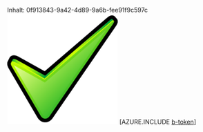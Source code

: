Inhalt: 0f913843-9a42-4d89-9a6b-fee91f9c597c![Bild](49c3378a-aacb-4fa7-8217-903ffee58227.png)
[AZURE.INCLUDE [b-token](ae7bb9f7-956e-4c6a-9441-9bd3c985a633.md)]
